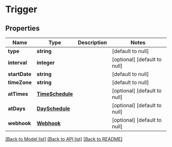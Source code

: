 # Trigger

## Properties
Name | Type | Description | Notes
------------ | ------------- | ------------- | -------------
**type** | **string** |  | [default to null]
**interval** | **integer** |  | [optional] [default to null]
**startDate** | **string** |  | [default to null]
**timeZone** | **string** |  | [default to null]
**atTimes** | [**TimeSchedule**](TimeSchedule.md) |  | [optional] [default to null]
**atDays** | [**DaySchedule**](DaySchedule.md) |  | [optional] [default to null]
**webhook** | [**Webhook**](Webhook.md) |  | [optional] [default to null]

[[Back to Model list]](../README.md#documentation-for-models) [[Back to API list]](../README.md#documentation-for-api-endpoints) [[Back to README]](../README.md)


